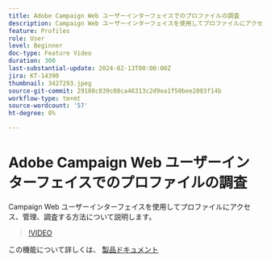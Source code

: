 ```yaml
---
title: Adobe Campaign Web ユーザーインターフェイスでのプロファイルの調査
description: Campaign Web ユーザーインターフェイスを使用してプロファイルにアクセス、管理、調査する方法について説明します。
feature: Profiles
role: User
level: Beginner
doc-type: Feature Video
duration: 300
last-substantial-update: 2024-02-13T00:00:00Z
jira: KT-14390
thumbnail: 3427293.jpeg
source-git-commit: 29188c839c08ca46313c2d9ea1f50bee2083f14b
workflow-type: tm+mt
source-wordcount: '57'
ht-degree: 0%

---
```



# Adobe Campaign Web ユーザーインターフェイスでのプロファイルの調査

Campaign Web ユーザーインターフェイスを使用してプロファイルにアクセス、管理、調査する方法について説明します。

>[!VIDEO](https://video.tv.adobe.com/v/3427293/?learn=on)

この機能について詳しくは、 [製品ドキュメント](https://experienceleague.adobe.com/docs/campaign-web/v8/audiences/work-with-profiles/about-recipients.html)